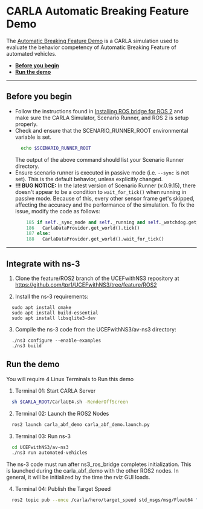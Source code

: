 # CARLA Automatic Breaking Feature Demo

The [Automatic Breaking Feature Demo](https://github.com/ttgamage/carla-ros-bridge/tree/AutoBrakeFeature) is a CARLA simulation used to evaluate the behavior competency of Automatic Breaking Feature of automated vehicles.

- [__Before you begin__](#before-you-begin)
- [__Run the demo__](#run-the-demo)
---

## Before you begin

- Follow the instructions found in [Installing ROS bridge for ROS 2](ros_installation_ros2.md) and make sure the CARLA Simulator, Scenario Runner, and ROS 2 is setup properly. 
- Check and ensure that the SCENARIO_RUNNER_ROOT environmental variable is set.
  ```sh
    echo $SCENARIO_RUNNER_ROOT
  ```
  The output of the above command should list your Scenario Runner directory.
- Ensure scenario runner is executed in passive mode (i.e. `--sync` is not set). This is the default behavior, unless explicitly changed.
- __!!! BUG NOTICE:__ In the latest version of Scenario Runner (v.0.9.15), there doesn't appear to be a condition to `wait_for_tick()` when running in passive mode. Because of this, every other sensor frame get's skipped, affecting the accuracy and the performance of the simulation. To fix the issue, modify the code as follows:
  ```python
      185 if self._sync_mode and self._running and self._watchdog.get_status():
      186   CarlaDataProvider.get_world().tick()
      187 else:
      188   CarlaDataProvider.get_world().wait_for_tick()
  ```
---

## Integrate with ns-3

1. Clone the feature/ROS2 branch of the UCEFwithNS3 repository at https://github.com/tpr1/UCEFwithNS3/tree/feature/ROS2

2. Install the ns-3 requirements:
```
  sudo apt install cmake
  sudo apt install build-essential
  sudo apt install libsqlite3-dev
```

3. Compile the ns-3 code from the UCEFwithNS3/av-ns3 directory:
```
  ./ns3 configure --enable-examples
  ./ns3 build
```

## Run the demo

You will require 4 Linux Terminals to Run this demo

1. Terminal 01: Start CARLA Server
  ```sh
    sh $CARLA_ROOT/CarlaUE4.sh -RenderOffScreen
  ```

2. Terminal 02: Launch the ROS2 Nodes
  ```sh
    ros2 launch carla_abf_demo carla_abf_demo.launch.py
  ```

3. Terminal 03: Run ns-3
  ```sh
    cd UCEFwithNS3/av-ns3
    ./ns3 run automated-vehicles
  ```
  The ns-3 code must run after ns3_ros_bridge completes initialization. This is launched during the carla_abf_demo with the other ROS2 nodes. In general, it will be initialized by the time the rviz GUI loads.

4. Terminal 04: Publish the Target Speed
  ```sh
    ros2 topic pub --once /carla/hero/target_speed std_msgs/msg/Float64 "{data: 21.0}"
  ```
